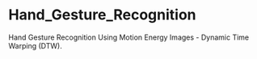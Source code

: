 # Hand_Gesture_Recognition
Hand Gesture Recognition Using Motion Energy Images - Dynamic Time Warping (DTW).
